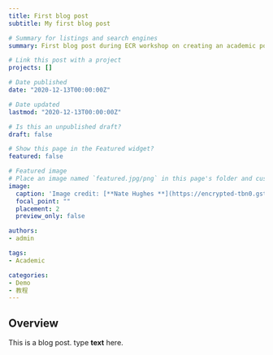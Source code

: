 ```yaml
---
title: First blog post 
subtitle: My first blog post

# Summary for listings and search engines
summary: First blog post during ECR workshop on creating an academic portofolio

# Link this post with a project
projects: []

# Date published
date: "2020-12-13T00:00:00Z"

# Date updated
lastmod: "2020-12-13T00:00:00Z"

# Is this an unpublished draft?
draft: false

# Show this page in the Featured widget?
featured: false

# Featured image
# Place an image named `featured.jpg/png` in this page's folder and customize its options here.
image:
  caption: 'Image credit: [**Nate Hughes **](https://encrypted-tbn0.gstatic.com/images?q=tbn:ANd9GcTC5LlRZO0Dtu0T58x4_aLLJuyTiea5IEe0qg&usqp=CAU)'
  focal_point: ""
  placement: 2
  preview_only: false

authors:
- admin

tags:
- Academic

categories:
- Demo
- 教程
---
```


## Overview

This is a blog post. type **text** here. 